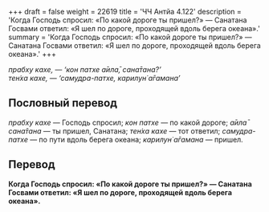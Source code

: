 +++
draft = false
weight = 22619
title = 'ЧЧ Антйа 4.122'
description = 'Когда Господь спросил: «По какой дороге ты пришел?» — Санатана Госвами ответил: «Я шел по дороге, проходящей вдоль берега океана».'
summary = 'Когда Господь спросил: «По какой дороге ты пришел?» — Санатана Госвами ответил: «Я шел по дороге, проходящей вдоль берега океана».'
+++

_прабху кахе, — ‘кон патхе а̄ила̄, сана̄тана?’  
тен̇ха кахе, — ‘самудра-патхе, карилун̇ а̄гамана’_

## Пословный перевод

_прабху_ _кахе_ — Господь спросил; _кон_ _патхе_ — по какой дороге; _а̄ила̄_ _сана̄тана_ — ты пришел, Санатана; _тен̇ха_ _кахе_ — тот ответил; _самудра_\-_патхе_ — по пути вдоль берега океана; _карилун̇_ _а̄гамана_ — пришел.

## Перевод

**Когда Господь спросил: «По какой дороге ты пришел?» — Санатана Госвами ответил: «Я шел по дороге, проходящей вдоль берега океана».**
